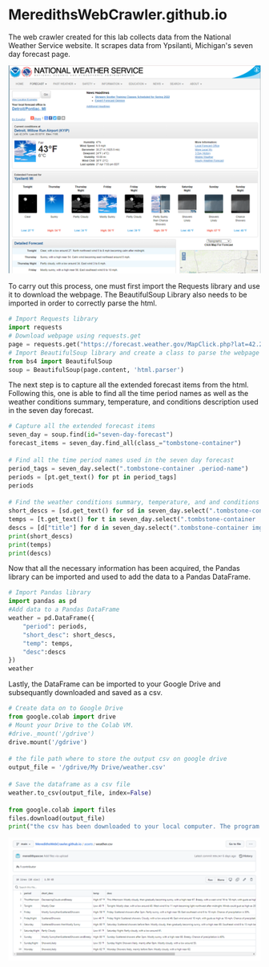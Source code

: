 # MeredithsWebCrawler.github.io
The web crawler created for this lab collects data from the National Weather Service website. It scrapes data from Ypsilanti, Michigan's seven day forecast page. 

![forcast](img/7day.PNG)

To carry out this process, one must first import the Requests library and use it to download the webpage. The BeautifulSoup Library also needs to be imported in order to correctly parse the html. 
```python
# Import Requests library 
import requests
# Download webpage using requests.get
page = requests.get("https://forecast.weather.gov/MapClick.php?lat=42.2408&lon=-83.6131#.YmF-q9PMKUk")
# Import BeautifulSoup library and create a class to parse the webpage
from bs4 import BeautifulSoup
soup = BeautifulSoup(page.content, 'html.parser')
```
The next step is to capture all the extended forecast items from the html. Following this, one is able to find all the time period names as well as the weather conditions summary, temperature, and conditions description used in the seven day forecast. 
```python
# Capture all the extended forecast items 
seven_day = soup.find(id="seven-day-forecast")
forecast_items = seven_day.find_all(class_="tombstone-container")

# Find all the time period names used in the seven day forecast
period_tags = seven_day.select(".tombstone-container .period-name")
periods = [pt.get_text() for pt in period_tags]
periods

# Find the weather conditions summary, temperature, and and conditions description for the various time periods in the seven day forecast
short_descs = [sd.get_text() for sd in seven_day.select(".tombstone-container .short-desc")]
temps = [t.get_text() for t in seven_day.select(".tombstone-container .temp")]
descs = [d["title"] for d in seven_day.select(".tombstone-container img")]
print(short_descs)
print(temps)
print(descs)
```
Now that all the necessary information has been acquired, the Pandas library can be imported and used to add the data to a Pandas DataFrame. 
```python
# Import Pandas library
import pandas as pd
#Add data to a Pandas DataFrame
weather = pd.DataFrame({
    "period": periods,
    "short_desc": short_descs,
    "temp": temps,
    "desc":descs
})
weather
```
Lastly, the DataFrame can be imported to your Google Drive and subsequantly downloaded and saved as a csv. 
```python
# Create data on to Google Drive
from google.colab import drive
# Mount your Drive to the Colab VM.
#drive._mount('/gdrive')
drive.mount('/gdrive')

# the file path where to store the output csv on google drive
output_file = '/gdrive/My Drive/weather.csv'

# Save the dataframe as a csv file
weather.to_csv(output_file, index=False)

from google.colab import files
files.download(output_file)
print("the csv has been downloaded to your local computer. The program has been completed successfully")
```
![CSV](img/CSV.PNG)
